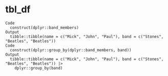 # tbl_df

    Code
      construct(dplyr::band_members)
    Output
      tibble::tibble(name = c("Mick", "John", "Paul"), band = c("Stones", "Beatles", "Beatles"))
    Code
      construct(dplyr::group_by(dplyr::band_members, band))
    Output
      tibble::tibble(name = c("Mick", "John", "Paul"), band = c("Stones", "Beatles", "Beatles")) |>
        dplyr::group_by(band)

